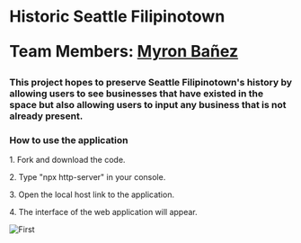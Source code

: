 <h1> Historic Seattle Filipinotown
<p>Team Members: <a href="github.com/myronbanez">Myron Bañez</a></p>

<h3>This project hopes to preserve Seattle Filipinotown's history by allowing users to see businesses that have existed in the space but also allowing users to input any business that is not already present.</h3>

<h3> How to use the application </h3>
<p> 1. Fork and download the code.
<p> 2. Type "npx http-server" in your console.</p>
<p> 3. Open the local host link to the application.</p>
<p> 4. The interface of the web application will appear.</p>
<img src="./images/1.png" alt="First">
